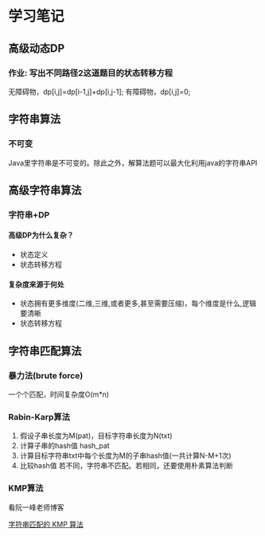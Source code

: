 # 学习笔记

## 高级动态DP

### 作业: 写出不同路径2这道题目的状态转移方程
 无障碍物，dp[i,j]=dp[i-1,j]+dp[i,j-1];
 有障碍物，dp[i,j]=0;

## 字符串算法

### 不可变

Java里字符串是不可变的。除此之外，解算法题可以最大化利用java的字符串API

## 高级字符串算法

### 字符串+DP

#### 高级DP为什么复杂？
* 状态定义
* 状态转移方程

#### 复杂度来源于何处
* 状态拥有更多维度(二维,三维,或者更多,甚至需要压缩)，每个维度是什么,逻辑要清晰
* 状态转移方程

## 字符串匹配算法

### 暴力法(brute force)
 一个个匹配，时间复杂度O(m*n)
 
### Rabin-Karp算法
1. 假设子串长度为M(pat)，目标字符串长度为N(txt)
2. 计算子串的hash值 hash_pat
3. 计算目标字符串txt中每个长度为M的子串hash值(一共计算N-M+1次)
4. 比较hash值
   若不同，字符串不匹配。若相同，还要使用朴素算法判断
   
### KMP算法
看阮一峰老师博客

[字符串匹配的 KMP 算法](http://www.ruanyifeng.com/blog/2013/05/Knuth%E2%80%93Morris%E2%80%93Pratt_algorithm.html)



